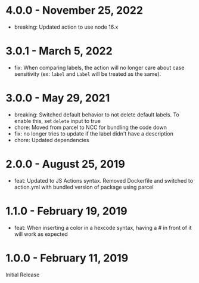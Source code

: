 # 4.0.0 - November 25, 2022

- breaking: Updated action to use node 16.x

# 3.0.1 - March 5, 2022

- fix: When comparing labels, the action will no longer care about case sensitivity (ex: `label` and `Label` will be treated as the same).

# 3.0.0 - May 29, 2021

- breaking: Switched default behavior to not delete default labels. To enable this, set `delete` input to true
- chore: Moved from parcel to NCC for bundling the code down
- fix: no longer tries to update if the label didn't have a description
- chore: Updated dependencies

# 2.0.0 - August 25, 2019

- feat: Updated to JS Actions syntax. Removed Dockerfile and switched to action.yml with bundled version of package using parcel

# 1.1.0 - February 19, 2019

- feat: When inserting a color in a hexcode syntax, having a # in front of it will work as expected

# 1.0.0 - February 11, 2019

Initial Release
